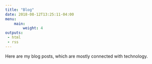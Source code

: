 ```yaml
---
title: "Blog"
date: 2018-08-12T13:25:11-04:00
menu:
    main:
        weight: 4
outputs:
 - html
 - rss
---
```


Here are my blog posts, which are mostly connected with technology.
